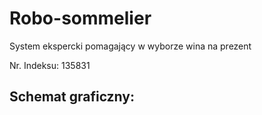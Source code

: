 # Robo-sommelier
 System ekspercki pomagający w wyborze wina na prezent

Nr. Indeksu: 135831

## Schemat graficzny:
